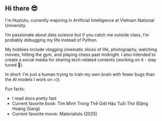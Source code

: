 ## Hi there 😎

I'm Huytutu, currently majoring in Artificial Intelligence at Vietnam National University.

I’m passionate about data science but if you catch me outside class, I’m probably debugging my life instead of Python.

My hobbies include vlogging cinematic slices of life, photography, watching movies, hitting the gym, and playing chess past midnight. 
I also intended to create a social media for sharing tech-related contents (working on it - stay tuned 👀).

In short: I’m just a human trying to train my own brain with fewer bugs than the AI models I work on =)).

Fun facts:
- I read docs pretty fast
- Current favorite book: Tìm Mình Trong Thế Giới Hậu Tuổi Thơ (Đặng Hoàng Giang)
- Current favorite movie: Materialists (2025)
